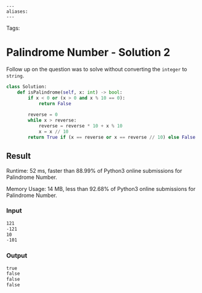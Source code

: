 ```
---
aliases:
---
```

Tags:

# Palindrome Number - Solution 2
Follow up on the question was to solve without converting the `integer` to `string`.

```python
class Solution:
    def isPalindrome(self, x: int) -> bool:
        if x < 0 or (x > 0 and x % 10 == 0):
            return False
        
        reverse = 0
        while x > reverse:
            reverse = reverse * 10 + x % 10
            x = x // 10
        return True if (x == reverse or x == reverse // 10) else False
```

## Result
Runtime: 52 ms, faster than 88.99% of Python3 online submissions for Palindrome Number.

Memory Usage: 14 MB, less than 92.68% of Python3 online submissions for Palindrome Number.

### Input
```md
121  
-121  
10  
-101
```

### Output
```md
true  
false  
false  
false
```